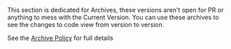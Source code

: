 This section is dedicated for Archives, these versions aren't open for PR or anything to mess with the Current Version. You can use these 
archives to see the changes to code view from version to version. 

See the <a href="https://github.com/jdc20181/BeffsMightCalculator/wiki/Archive-Policy">Archive Policy</a> for full details
